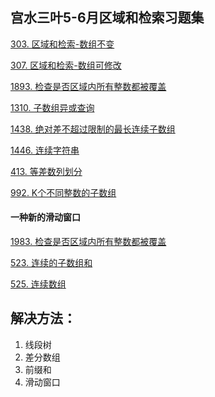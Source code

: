 ## 宫水三叶5-6月区域和检索习题集
[303. 区域和检索-数组不变](https://leetcode.cn/problems/range-sum-query-immutable/)

[307. 区域和检索-数组可修改](https://leetcode.cn/problems/range-sum-query-mutable/)

[1893. 检查是否区域内所有整数都被覆盖](https://leetcode.cn/problems/check-if-all-the-integers-in-a-range-are-covered/)

[1310. 子数组异或查询](https://leetcode.cn/problems/xor-queries-of-a-subarray/)

[1438. 绝对差不超过限制的最长连续子数组](https://leetcode.cn/problems/longest-continuous-subarray-with-absolute-diff-less-than-or-equal-to-limit/)

[1446. 连续字符串](https://leetcode.cn/problems/consecutive-characters)

[413. 等差数列划分](https://leetcode.cn/problems/arithmetic-slices/)

[992. K个不同整数的子数组](https://leetcode.cn/problems/subarrays-with-k-different-integers/)


#### 一种新的滑动窗口

[1983. 检查是否区域内所有整数都被覆盖](https://leetcode.cn/problems/check-if-all-the-integers-in-a-range-are-covered/)

[523. 连续的子数组和](https://leetcode.cn/problems/continuous-subarray-sum/)

[525. 连续数组](https://leetcode.cn/problems/contiguous-array/)


## 解决方法：
1. 线段树
2. 差分数组
3. 前缀和
4. 滑动窗口